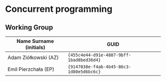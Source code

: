 # Concurrent programming

## Working Group

| Name Surname (initials) | GUID                                     |
| ----------------------- | ---------------------------------------- |
| Adam Ziółkowski (AZ)    | `{455c4e44-d91e-4807-9bff-1bad8bed36d4}` |
| Emil Pierzchała (EP)    | `{9147038e-f4ab-4b45-86c3-1d80e5d6bc6c}` |
